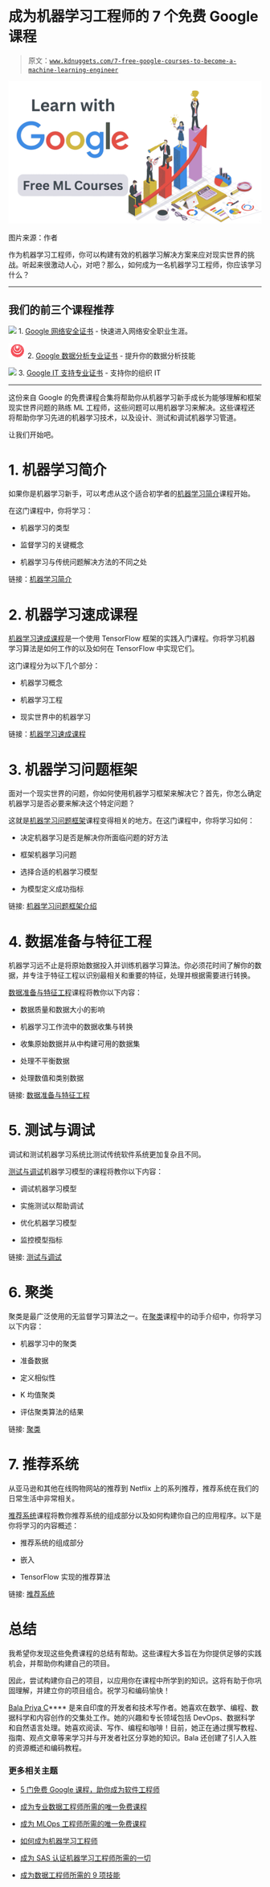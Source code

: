 # 成为机器学习工程师的 7 个免费 Google 课程

> 原文：[`www.kdnuggets.com/7-free-google-courses-to-become-a-machine-learning-engineer`](https://www.kdnuggets.com/7-free-google-courses-to-become-a-machine-learning-engineer)

![成为机器学习工程师的 7 个免费 Google 课程](img/41fd1fbf92c1d6723cfaf1a42ab0d73f.png)

图片来源：作者

作为机器学习工程师，你可以构建有效的机器学习解决方案来应对现实世界的挑战。听起来很激动人心，对吧？那么，如何成为一名机器学习工程师，你应该学习什么？

* * *

## 我们的前三个课程推荐

![](img/0244c01ba9267c002ef39d4907e0b8fb.png) 1\. [Google 网络安全证书](https://www.kdnuggets.com/google-cybersecurity) - 快速进入网络安全职业生涯。

![](img/e225c49c3c91745821c8c0368bf04711.png) 2\. [Google 数据分析专业证书](https://www.kdnuggets.com/google-data-analytics) - 提升你的数据分析技能

![](img/0244c01ba9267c002ef39d4907e0b8fb.png) 3\. [Google IT 支持专业证书](https://www.kdnuggets.com/google-itsupport) - 支持你的组织 IT

* * *

这份来自 Google 的免费课程合集将帮助你从机器学习新手成长为能够理解和框架现实世界问题的熟练 ML 工程师，这些问题可以用机器学习来解决。这些课程还将帮助你学习先进的机器学习技术，以及设计、测试和调试机器学习管道。

让我们开始吧。

# 1\. 机器学习简介

如果你是机器学习新手，可以考虑从这个适合初学者的[机器学习简介](https://developers.google.com/machine-learning/intro-to-ml)课程开始。

在这门课程中，你将学习：

+   机器学习的类型

+   监督学习的关键概念

+   机器学习与传统问题解决方法的不同之处

链接：[机器学习简介](https://developers.google.com/machine-learning/intro-to-ml)

# 2\. 机器学习速成课程

[机器学习速成课程](https://developers.google.com/machine-learning/crash-course)是一个使用 TensorFlow 框架的实践入门课程。你将学习机器学习算法是如何工作的以及如何在 TensorFlow 中实现它们。

这门课程分为以下几个部分：

+   机器学习概念

+   机器学习工程

+   现实世界中的机器学习

链接：[机器学习速成课程](https://developers.google.com/machine-learning/crash-course)

# 3\. 机器学习问题框架

面对一个现实世界的问题，你如何使用机器学习框架来解决它？首先，你怎么确定机器学习是否必要来解决这个特定问题？

这就是[机器学习问题框架](https://developers.google.com/machine-learning/problem-framing)课程变得相关的地方。在这门课程中，你将学习如何：

+   决定机器学习是否是解决你所面临问题的好方法

+   框架机器学习问题

+   选择合适的机器学习模型

+   为模型定义成功指标

链接: [机器学习问题框架介绍](https://developers.google.com/machine-learning/problem-framing)

# 4\. 数据准备与特征工程

机器学习远不止是将原始数据投入并训练机器学习算法。你必须花时间了解你的数据，并专注于特征工程以识别最相关和重要的特征，处理并根据需要进行转换。

[数据准备与特征工程](https://developers.google.com/machine-learning/data-prep)课程将教你以下内容：

+   数据质量和数据大小的影响

+   机器学习工作流中的数据收集与转换

+   收集原始数据并从中构建可用的数据集

+   处理不平衡数据

+   处理数值和类别数据

链接: [数据准备与特征工程](https://developers.google.com/machine-learning/data-prep)

# 5\. 测试与调试

调试和测试机器学习系统比测试传统软件系统更加复杂且不同。

[测试与调试](https://developers.google.com/machine-learning/testing-debugging)机器学习模型的课程将教你以下内容：

+   调试机器学习模型

+   实施测试以帮助调试

+   优化机器学习模型

+   监控模型指标

链接: [测试与调试](https://developers.google.com/machine-learning/testing-debugging)

# 6\. 聚类

聚类是最广泛使用的无监督学习算法之一。在[聚类](https://developers.google.com/machine-learning/clustering)课程中的动手介绍中，你将学习以下内容：

+   机器学习中的聚类

+   准备数据

+   定义相似性

+   K 均值聚类

+   评估聚类算法的结果

链接: [聚类](https://developers.google.com/machine-learning/clustering)

# 7\. 推荐系统

从亚马逊和其他在线购物网站的推荐到 Netflix 上的系列推荐，推荐系统在我们的日常生活中非常相关。

[推荐系统](https://developers.google.com/machine-learning/recommendation)课程将教你推荐系统的组成部分以及如何构建你自己的应用程序。以下是你将学习的内容概述：

+   推荐系统的组成部分

+   嵌入

+   TensorFlow 实现的推荐算法

链接: [推荐系统](https://developers.google.com/machine-learning/recommendation)

# 总结

我希望你发现这些免费课程的总结有帮助。这些课程大多旨在为你提供足够的实践机会，并帮助你构建自己的项目。

因此，尝试构建你自己的项目，以应用你在课程中所学到的知识。这将有助于你巩固理解，并建立你的项目组合。祝学习和编码愉快！

**[](https://twitter.com/balawc27)**[Bala Priya C](https://www.kdnuggets.com/wp-content/uploads/bala-priya-author-image-update-230821.jpg)**** 是来自印度的开发者和技术写作者。她喜欢在数学、编程、数据科学和内容创作的交集处工作。她的兴趣和专长领域包括 DevOps、数据科学和自然语言处理。她喜欢阅读、写作、编程和咖啡！目前，她正在通过撰写教程、指南、观点文章等来学习并与开发者社区分享她的知识。Bala 还创建了引人入胜的资源概述和编码教程。

### 更多相关主题

+   [5 门免费 Google 课程，助你成为软件工程师](https://www.kdnuggets.com/5-free-google-courses-to-become-a-software-engineer)

+   [成为专业数据工程师所需的唯一免费课程](https://www.kdnuggets.com/the-only-free-course-you-need-to-become-a-professional-data-engineer)

+   [成为 MLOps 工程师所需的唯一免费课程](https://www.kdnuggets.com/the-only-free-course-you-need-to-become-a-mlops-engineer)

+   [如何成为机器学习工程师](https://www.kdnuggets.com/2022/05/become-machine-learning-engineer.html)

+   [成为 SAS 认证机器学习工程师所需的一切](https://www.kdnuggets.com/2023/11/sas-everything-need-become-sas-certified-machine-learning-engineer)

+   [成为数据工程师所需的 9 项技能](https://www.kdnuggets.com/2021/03/9-skills-become-data-engineer.html)
